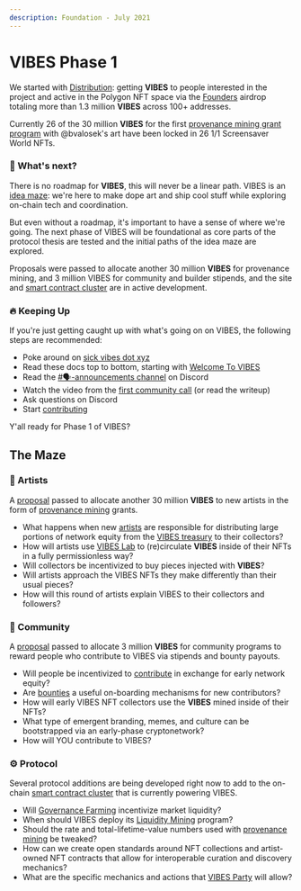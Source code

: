 ```yaml
---
description: Foundation - July 2021
---
```


# VIBES Phase 1

We started with [Distribution](prologue.md): getting **VIBES** to people interested in the project and active in the Polygon NFT space via the [Founders](../../vibes-protocol/vibes-token/#founders-airdrop-program) airdrop totaling more than 1.3 million **VIBES** across 100+ addresses. 

Currently 26 of the 30 million **VIBES** for the first [provenance mining grant program](../../vibes-protocol/vibes-token/#provenance-mining-grant-program) with @bvalosek's art have been locked in 26 1/1 Screensaver World NFTs.

### 🚀 What's next?

There is no roadmap for **VIBES**, this will never be a linear path. VIBES is an [idea maze](https://cdixon.org/2013/08/04/the-idea-maze): we're here to make dope art and ship cool stuff while exploring on-chain tech and coordination.

But even without a roadmap, it's important to have a sense of where we're going. The next phase of VIBES will be foundational as core parts of the protocol thesis are tested and the initial paths of the idea maze are explored.

Proposals were passed to allocate another 30 million **VIBES** for provenance mining, and 3 million VIBES for community and builder stipends, and the site and [smart contract cluster](../architecture.md) are in active development.

### 🔥 Keeping Up

If you're just getting caught up with what's going on on VIBES, the following steps are recommended:

* Poke around on [sick vibes dot xyz](https://sickvibes.xyz)
* Read these docs top to bottom, starting with [Welcome To VIBES](../../)
* Read the [\#🗣️-announcements channel](https://discord.gg/ruag8nsGpB) on Discord
* Watch the video from the [first community call](../community-calls.md) \(or read the writeup\)
* Ask questions on Discord
* Start [contributing](../../community/contributing.md)

Y'all ready for Phase 1 of VIBES?

## The Maze

### 🎨 Artists

A [proposal](https://snapshot.org/#/sickvibes.eth/proposal/QmdwL7CMqaDjha3nJvm69HtHjUSH5Ma8ozhxm7YF4aYiRh) passed to allocate another 30 million **VIBES** to new artists in the form of [provenance mining](../../vibes-protocol/provenance-mining.md) grants.

* What happens when new [artists](../../community/artists.md) are responsible for distributing large portions of network equity from the [VIBES treasury](../../vibes-protocol/vibes-token/#provenance-mining-grant-program) to their collectors? 
* How will artists use [VIBES Lab](../../vibes-protocol/vibes-lab.md) to \(re\)circulate **VIBES** inside of their NFTs in a fully permissionless way?
* Will collectors be incentivized to buy pieces injected with **VIBES**?
* Will artists approach the VIBES NFTs they make differently than their usual pieces?
* How will this round of artists explain VIBES to their collectors and followers?

### 💖 Community

A [proposal](https://snapshot.org/#/sickvibes.eth/proposal/QmdwL7CMqaDjha3nJvm69HtHjUSH5Ma8ozhxm7YF4aYiRh) passed to allocate 3 million **VIBES** for community programs to reward people who contribute to VIBES via stipends and bounty payouts.

* Will people be incentivized to [contribute](../../community/contributing.md) in exchange for early network equity?
* Are [bounties](../../community/bounties.md) a useful on-boarding mechanisms for new contributors?
* How will early VIBES NFT collectors use the **VIBES** mined inside of their NFTs?
* What type of emergent branding, memes, and culture can be bootstrapped via an early-phase cryptonetwork?
* How will YOU contribute to VIBES?

### ⚙️ Protocol

Several protocol additions are being developed right now to add to the on-chain [smart contract cluster](../architecture.md) that is currently powering VIBES.

* Will [Governance Farming](../../vibes-protocol/governance-farming.md) incentivize market liquidity? 
* When should VIBES deploy its [Liquidity Mining](../../vibes-protocol/liquidity-mining.md) program?
* Should the rate and total-lifetime-value numbers used with [provenance mining](../../vibes-protocol/provenance-mining.md) be tweaked?
* How can we create open standards around NFT collections and artist-owned NFT contracts that allow for interoperable curation and discovery mechanics?
* What are the specific mechanics and actions that [VIBES Party](../../vibes-protocol/vibes-party.md) will allow?

